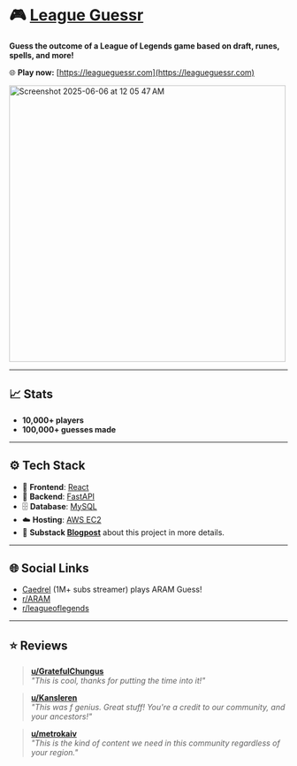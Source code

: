 # 🎮 [League Guessr](https://leagueguessr.com)

**Guess the outcome of a League of Legends game based on draft, runes, spells, and more!**

🌐 **Play now:** [https://leagueguessr.com](https://leagueguessr.com)

<img width="500" alt="Screenshot 2025-06-06 at 12 05 47 AM" src="https://github.com/user-attachments/assets/c570ae19-6cfc-4745-8b87-25b6db75a6f7" />

---

## 📈 Stats

- **10,000+ players**
- **100,000+ guesses made**

---

## ⚙️ Tech Stack

- 🧠 **Frontend**: [React](https://reactjs.org/)
- 🚀 **Backend**: [FastAPI](https://fastapi.tiangolo.com/)
- 🗄️ **Database**: [MySQL](https://www.mysql.com/)
- ☁️ **Hosting**: [AWS EC2](https://aws.amazon.com/ec2/)
- 📝 **Substack [Blogpost](https://open.substack.com/pub/tungdo01/p/i-created-a-league-of-legends-mini?r=rt1ju&utm_campaign=post&utm_medium=web)** about this project in more details. 

---

## 🌐 Social Links

- [Caedrel](https://www.twitch.tv/caedrel/clip/CoyBoringPterodactylGingerPower-DvceWTwpsh5ivYf3) (1M+ subs streamer) plays ARAM Guess!
- [r/ARAM](https://www.reddit.com/r/ARAM/comments/1kqn8r8/i_pulled_data_from_10000_aram_matches_in_euw_and/)
- [r/leagueoflegends](https://www.reddit.com/r/leagueoflegends/comments/1l3k8dh/i_pulled_data_from_10000_aram_matches_in_euw_and/)


---

## ⭐ Reviews

> [**u/GratefulChungus**](https://www.reddit.com/r/ARAM/comments/1kqn8r8/comment/mt6xgb4/?utm_source=share&utm_medium=web3x&utm_name=web3xcss&utm_term=1&utm_content=share_button)  
> _"This is cool, thanks for putting the time into it!"_

> [**u/Kansleren**](https://www.reddit.com/r/ARAM/comments/1kqn8r8/comment/mt6vld6/?utm_source=share&utm_medium=web3x&utm_name=web3xcss&utm_term=1&utm_content=share_button)  
> _"This was f genius. Great stuff! You're a credit to our community, and your ancestors!"_

> [**u/metrokaiv**](https://www.reddit.com/r/ARAM/comments/1kqn8r8/comment/mt6vufn/?utm_source=share&utm_medium=web3x&utm_name=web3xcss&utm_term=1&utm_content=share_button)  
> _"This is the kind of content we need in this community regardless of your region."_


